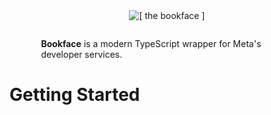 <div style="display: flex; flex-direction: column; align-items: center; padding: 0% 10%;">
  <img src="https://i.ibb.co/jk6219sS/repo-logo.png" alt="[ the bookface ]" />
  <span style="margin-top: 2em;"><b>Bookface</b> is a modern TypeScript wrapper for <a src="https://developers.facebook.com/docs/">Meta's developer services</a>.</span>
</div>

# Getting Started
